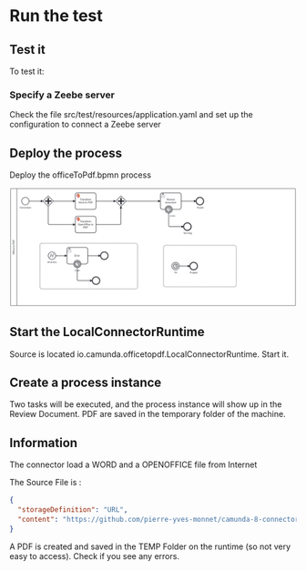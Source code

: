 # Run the test

## Test it

To test it:

### Specify a Zeebe server
Check the file src/test/resources/application.yaml and set up the configuration to connect a Zeebe server

## Deploy the process
Deploy the officeToPdf.bpmn process

![OfficeToPdf.bpmn](officeToPdf.png)

## Start the LocalConnectorRuntime
Source is located io.camunda.officetopdf.LocalConnectorRuntime. Start it.


## Create a process instance
Two tasks will be executed, and the process instance will show up in the Review Document. 
PDF are saved in the temporary folder of the machine.


## Information
The connector load a WORD and a OPENOFFICE file from Internet

The Source File is :
`````json
{
  "storageDefinition": "URL", 
  "content": "https://github.com/pierre-yves-monnet/camunda-8-connector-officetopdf/raw/a51fc1b29add729087936eb0460b028ba8b5e977/src/test/resources/OfficeToPdfExample.docx"
}
`````

A PDF is created and saved in the TEMP Folder on the runtime (so not very easy to access). 
Check if you see any errors.

